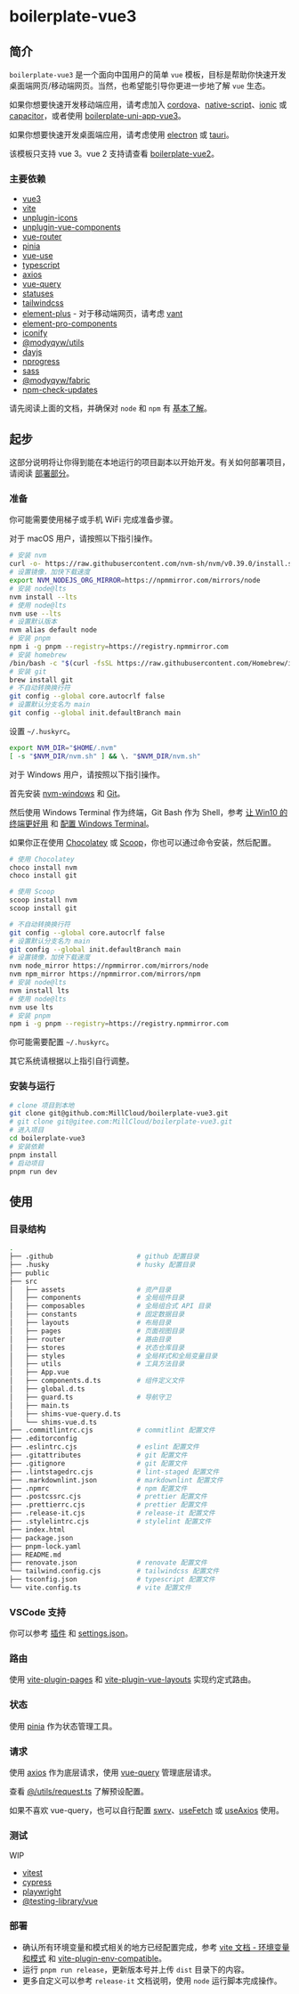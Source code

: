 # boilerplate-vue3

## 简介

`boilerplate-vue3` 是一个面向中国用户的简单 `vue` 模板，目标是帮助你快速开发桌面端网页/移动端网页。当然，也希望能引导你更进一步地了解 `vue` 生态。

如果你想要快速开发移动端应用，请考虑加入 [cordova](https://cordova.apache.org/)、[native-script](https://nativescript.org/)、[ionic](https://ionicframework.com/) 或 [capacitor](https://capacitorjs.com/)，或者使用 [boilerplate-uni-app-vue3](https://github.com/MillCloud/boilerplate-uni-app-vue3)。

如果你想要快速开发桌面端应用，请考虑使用 [electron](https://www.electronjs.org/) 或 [tauri](https://tauri.studio/)。

该模板只支持 vue 3。vue 2 支持请查看 [boilerplate-vue2](https://github.com/MillCloud/boilerplate-vue2)。

### 主要依赖

- [vue3](https://v3.cn.vuejs.org/)
- [vite](https://cn.vitejs.dev/)
- [unplugin-icons](https://github.com/antfu/unplugin-icons)
- [unplugin-vue-components](https://github.com/antfu/unplugin-vue-components)
- [vue-router](https://router.vuejs.org/zh/)
- [pinia](https://pinia.esm.dev/)
- [vue-use](https://vueuse.org)
- [typescript](https://www.typescriptlang.org/zh/)
- [axios](https://github.com/axios/axios)
- [vue-query](https://vue-query.vercel.app/)
- [statuses](https://github.com/jshttp/statuses)
- [tailwindcss](https://tailwindcss.com/)
- [element-plus](https://element-plus.org/) - 对于移动端网页，请考虑 [vant](https://youzan.github.io/vant)
- [element-pro-components](https://tolking.github.io/element-pro-components/)
- [iconify](https://iconify.design/)
- [@modyqyw/utils](https://github.com/modyqyw/utils)
- [dayjs](https://dayjs.gitee.io/zh-CN/)
- [nprogress](https://ricostacruz.com/nprogress/)
- [sass](https://sass-lang.com/)
- [@modyqyw/fabric](https://github.com/ModyQyW/fabric)
- [npm-check-updates](https://github.com/raineorshine/npm-check-updates)

请先阅读上面的文档，并确保对 `node` 和 `npm` 有 [基本了解](http://nodejs.cn/learn)。

## 起步

这部分说明将让你得到能在本地运行的项目副本以开始开发。有关如何部署项目，请阅读 [部署部分](#部署)。

### 准备

你可能需要使用梯子或手机 WiFi 完成准备步骤。

对于 macOS 用户，请按照以下指引操作。

```sh
# 安装 nvm
curl -o- https://raw.githubusercontent.com/nvm-sh/nvm/v0.39.0/install.sh | bash
# 设置镜像，加快下载速度
export NVM_NODEJS_ORG_MIRROR=https://npmmirror.com/mirrors/node
# 安装 node@lts
nvm install --lts
# 使用 node@lts
nvm use --lts
# 设置默认版本
nvm alias default node
# 安装 pnpm
npm i -g pnpm --registry=https://registry.npmmirror.com
# 安装 homebrew
/bin/bash -c "$(curl -fsSL https://raw.githubusercontent.com/Homebrew/install/HEAD/install.sh)"
# 安装 git
brew install git
# 不自动转换换行符
git config --global core.autocrlf false
# 设置默认分支名为 main
git config --global init.defaultBranch main

```

设置 `~/.huskyrc`。

```sh
export NVM_DIR="$HOME/.nvm"
[ -s "$NVM_DIR/nvm.sh" ] && \. "$NVM_DIR/nvm.sh"

```

对于 Windows 用户，请按照以下指引操作。

首先安装 [nvm-windows](https://github.com/coreybutler/nvm-windows/releases/download/1.1.8/nvm-setup.zip) 和 [Git](https://git-scm.com/downloads)。

然后使用 Windows Terminal 作为终端，Git Bash 作为 Shell，参考 [让 Win10 的终端更好用](https://sspai.com/post/63814) 和 [配置 Windows Terminal](https://sspai.com/post/62167)。

如果你正在使用 [Chocolatey](https://chocolatey.org/) 或 [Scoop](https://scoop.sh/)，你也可以通过命令安装，然后配置。

```sh
# 使用 Chocolatey
choco install nvm
choco install git

# 使用 Scoop
scoop install nvm
scoop install git

# 不自动转换换行符
git config --global core.autocrlf false
# 设置默认分支名为 main
git config --global init.defaultBranch main
# 设置镜像，加快下载速度
nvm node_mirror https://npmmirror.com/mirrors/node
nvm npm_mirror https://npmmirror.com/mirrors/npm
# 安装 node@lts
nvm install lts
# 使用 node@lts
nvm use lts
# 安装 pnpm
npm i -g pnpm --registry=https://registry.npmmirror.com

```

你可能需要配置 `~/.huskyrc`。

其它系统请根据以上指引自行调整。

### 安装与运行

```sh
# clone 项目到本地
git clone git@github.com:MillCloud/boilerplate-vue3.git
# git clone git@gitee.com:MillCloud/boilerplate-vue3.git
# 进入项目
cd boilerplate-vue3
# 安装依赖
pnpm install
# 启动项目
pnpm run dev

```

## 使用

### 目录结构

```sh
.
├── .github                     # github 配置目录
├── .husky                      # husky 配置目录
├── public
├── src
│   ├── assets                  # 资产目录
│   ├── components              # 全局组件目录
│   ├── composables             # 全局组合式 API 目录
│   ├── constants               # 固定数据目录
│   ├── layouts                 # 布局目录
│   ├── pages                   # 页面视图目录
│   ├── router                  # 路由目录
│   ├── stores                  # 状态仓库目录
│   ├── styles                  # 全局样式和全局变量目录
│   ├── utils                   # 工具方法目录
│   ├── App.vue
│   ├── components.d.ts         # 组件定义文件
│   ├── global.d.ts
│   ├── guard.ts                # 导航守卫
│   ├── main.ts
│   ├── shims-vue-query.d.ts
│   └── shims-vue.d.ts
├── .commitlintrc.cjs           # commitlint 配置文件
├── .editorconfig
├── .eslintrc.cjs               # eslint 配置文件
├── .gitattributes              # git 配置文件
├── .gitignore                  # git 配置文件
├── .lintstagedrc.cjs           # lint-staged 配置文件
├── .markdownlint.json          # markdownlint 配置文件
├── .npmrc                      # npm 配置文件
├── .postcssrc.cjs              # prettier 配置文件
├── .prettierrc.cjs             # prettier 配置文件
├── .release-it.cjs             # release-it 配置文件
├── .stylelintrc.cjs            # stylelint 配置文件
├── index.html
├── package.json
├── pnpm-lock.yaml
├── README.md
├── renovate.json               # renovate 配置文件
└── tailwind.config.cjs         # tailwindcss 配置文件
├── tsconfig.json               # typescript 配置文件
└── vite.config.ts              # vite 配置文件
```

### VSCode 支持

你可以参考 [插件](https://modyqyw.top/environment/#%E6%8F%92%E4%BB%B6) 和 [settings.json](https://modyqyw.top/environment/#settings-json)。

### 路由

使用 [vite-plugin-pages](https://github.com/hannoeru/vite-plugin-pages) 和 [vite-plugin-vue-layouts](https://github.com/JohnCampionJr/vite-plugin-vue-layouts) 实现约定式路由。

### 状态

使用 [pinia](https://pinia.vuejs.org/) 作为状态管理工具。

### 请求

使用 [axios](https://axios-http.com/zh/) 作为底层请求，使用 [vue-query](https://vue-query.vercel.app/) 管理底层请求。

查看 [@/utils/request.ts](./src/utils/request.ts) 了解预设配置。

如果不喜欢 vue-query，也可以自行配置 [swrv](https://github.com/Kong/swrv)、[useFetch](https://vueuse.org/core/useFetch/) 或 [useAxios](https://vueuse.org/integrations/useAxios/) 使用。

### 测试

WIP

- [vitest](https://vitest.dev/)
- [cypress](https://www.cypress.io/)
- [playwright](https://playwright.dev/)
- [@testing-library/vue](https://testing-library.com/docs/vue-testing-library/intro/)

### 部署

- 确认所有环境变量和模式相关的地方已经配置完成，参考 [vite 文档 - 环境变量和模式](https://cn.vitejs.dev/guide/env-and-mode.html) 和 [vite-plugin-env-compatible](https://github.com/IndexXuan/vite-plugin-env-compatible)。
- 运行 `pnpm run release`，更新版本号并上传 `dist` 目录下的内容。
- 更多自定义可以参考 `release-it` 文档说明，使用 `node` 运行脚本完成操作。
